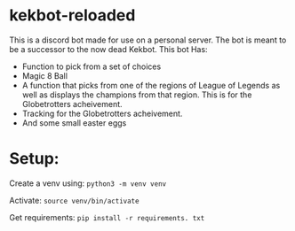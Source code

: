 # kekbot-reloaded

This is a discord bot made for use on a personal server. The bot is meant to be a successor to the now dead Kekbot.
This bot Has:
- Function to pick from a set of choices
- Magic 8 Ball
- A function that picks from one of the regions of League of Legends as well as displays the champions from that region. This is for the Globetrotters acheivement.
- Tracking for the Globetrotters acheivement.
- And some small easter eggs

# Setup:

Create a venv using: 
`python3 -m venv venv `

Activate:
`source venv/bin/activate`

Get requirements:
`pip install -r requirements. txt`

